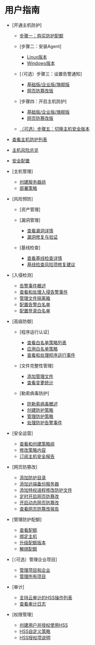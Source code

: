# 用户指南

-   [开通主机防护]
    -   [步骤一：购买防护配额](步骤一-购买防护配额.md)
    -   [步骤二：安装Agent]
        -   [Linux版本](Linux版本.md)
        -   [Windows版本](Windows版本.md)

    -   [（可选）步骤三：设置告警通知]
        -   [基础版/企业版/旗舰版](基础版-企业版-旗舰版.md)
        -   [网页防篡改版](网页防篡改版.md)

    -   [步骤四：开启主机防护]
        -   [基础版/企业版/旗舰版](基础版-企业版-旗舰版-0.md)
        -   [网页防篡改版](网页防篡改版-1.md)

    -   [（可选）步骤五：切换主机安全版本](（可选）步骤五-切换主机安全版本.md)

-   [查看主机防护列表](查看主机防护列表.md)
-   [主机风险总览](主机风险总览.md)
-   [安全配置](安全配置.md)
-   [主机管理]
    -   [创建服务器组](创建服务器组.md)
    -   [部署策略](部署策略.md)

-   [风险预防]
    -   [资产管理]
    -   [漏洞管理]
        -   [查看漏洞详情](查看漏洞详情.md)
        -   [漏洞修复与验证](漏洞修复与验证.md)

    -   [基线检查]
        -   [查看基线检查详情](查看基线检查详情.md)
        -   [基线检查风险项修复建议](基线检查风险项修复建议.md)

-   [入侵检测]
    -   [告警事件概述](告警事件概述.md)
    -   [查看和处理入侵告警事件](查看和处理入侵告警事件.md)
    -   [管理文件隔离箱](管理文件隔离箱.md)
    -   [配置告警白名单](配置告警白名单.md)
    -   [配置登录白名单](配置登录白名单.md)

-   [高级防御]
    -   [程序运行认证]
        -   [查看白名单策略列表](查看白名单策略列表.md)
        -   [应用白名单策略](应用白名单策略.md)
        -   [查看和处理程序运行事件](查看和处理程序运行事件.md)

    -   [文件完整性管理]
        -   [添加管理文件](添加管理文件.md)
        -   [查看变更统计](查看变更统计.md)

    -   [勒索病毒防护]
        -   [防勒索病毒概述](防勒索病毒概述.md)
        -   [创建防护策略](创建防护策略.md)
        -   [管理防护策略](管理防护策略.md)
        -   [处理防护告警事件](处理防护告警事件.md)

-   [安全运营]
    -   [查看和创建策略组](查看和创建策略组.md)
    -   [修改策略内容](修改策略内容.md)
    -   [订阅主机安全报告](订阅主机安全报告.md)

-   [网页防篡改]
    -   [添加防护目录](添加防护目录.md)
    -   [添加远端备份服务器](添加远端备份服务器.md)
    -   [添加特权进程修改防护文件](添加特权进程修改防护文件.md)
    -   [定时开启网页防篡改](定时开启网页防篡改.md)
    -   [开启动态网页防篡改](开启动态网页防篡改.md)
    -   [查看网页防篡改报告](查看网页防篡改报告.md)

-   [管理防护配额]
    -   [查看配额](查看配额.md)
    -   [绑定主机](绑定主机.md)
    -   [升级配额版本](升级配额版本.md)
    -   [解绑配额](解绑配额.md)

-   [（可选）管理企业项目]
    -   [管理项目和企业](管理项目和企业.md)
    -   [管理所有项目](管理所有项目.md)

-   [审计]
    -   [支持云审计的HSS操作列表](支持云审计的HSS操作列表.md)
    -   [查看审计日志](查看审计日志.md)

-   [权限管理]
    -   [创建用户并授权使用HSS](创建用户并授权使用HSS.md)
    -   [HSS自定义策略](HSS自定义策略.md)
    -   [HSS授权项说明](HSS授权项说明.md)

